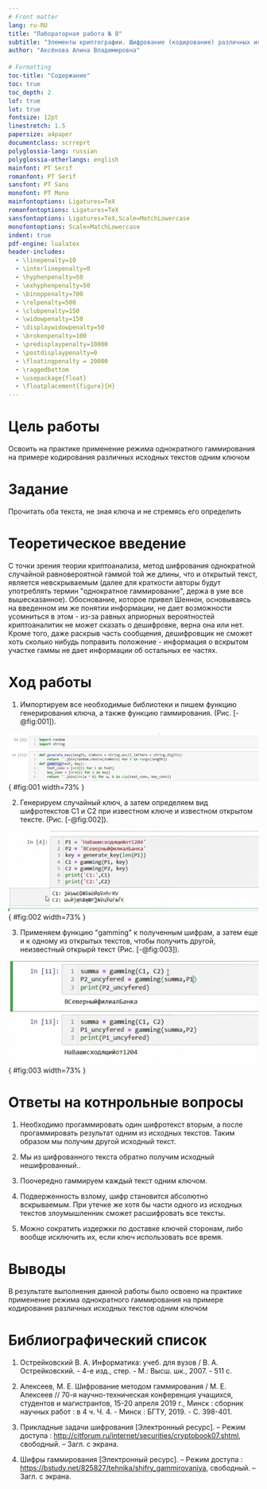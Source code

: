 ```yaml
---
# Front matter
lang: ru-RU
title: "Лабораторная работа № 8"
subtitle: "Элементы криптографии. Шифрование (кодирование) различных исходных текстов одним ключом"
author: "Аксёнова Алина Владимировна"

# Formatting
toc-title: "Содержание"
toc: true
toc_depth: 2
lof: true
lot: true
fontsize: 12pt
linestretch: 1.5
papersize: a4paper
documentclass: scrreprt
polyglossia-lang: russian
polyglossia-otherlangs: english
mainfont: PT Serif
romanfont: PT Serif
sansfont: PT Sans
monofont: PT Mono
mainfontoptions: Ligatures=TeX
romanfontoptions: Ligatures=TeX
sansfontoptions: Ligatures=TeX,Scale=MatchLowercase
monofontoptions: Scale=MatchLowercase
indent: true
pdf-engine: lualatex
header-includes:
  - \linepenalty=10
  - \interlinepenalty=0
  - \hyphenpenalty=50
  - \exhyphenpenalty=50
  - \binoppenalty=700
  - \relpenalty=500
  - \clubpenalty=150
  - \widowpenalty=150
  - \displaywidowpenalty=50
  - \brokenpenalty=100
  - \predisplaypenalty=10000
  - \postdisplaypenalty=0
  - \floatingpenalty = 20000
  - \raggedbottom
  - \usepackage{float}
  - \floatplacement{figure}{H}
---
```


# Цель работы

Освоить на практике применение режима однократного гаммирования на примере кодирования различных исходных текстов одним ключом

# Задание

Прочитать оба текста, не зная ключа и не стремясь его определить

# Теоретическое введение

С точки зрения теории криптоанализа, метод шифрования однократной случайной равновероятной гаммой той же длины, что и открытый текст, является невскрываемым (далее для краткости авторы будут употреблять термин "однократное гаммирование", держа в уме все вышесказанное). Обоснование, которое привел Шеннон, основываясь на введенном им же понятии информации, не дает возможности усомниться в этом - из-за равных априорных вероятностей криптоаналитик не может сказать о дешифровке, верна она или нет. Кроме того, даже раскрыв часть сообщения, дешифровщик не сможет хоть сколько нибудь поправить положение - информация о вскрытом участке гаммы не дает информации об остальных ее частях.

# Ход работы

1. Импортируем все необходимые библиотеки и пишем функцию генерирования ключа, а также функцию гаммирования. (Рис. [-@fig:001]).

![Импорт библиотек и написание функций](image/report/1.jpg){ #fig:001 width=73% }

2.  Генерируем случайный ключ, а затем определяем вид шифротекстов С1 и С2 при известном ключе и известном открытом тексте. (Рис. [-@fig:002]).

![Шифрование открытого текста](image/report/2.jpg){ #fig:002 width=73% }

3. Применяем функцию "gamming" к полученным шифрам, а затем еще и к одному из открытых текстов, чтобы получить другой, неизвестный открырй текст (Рис. [-@fig:003]).

![Определение открытых текстов](image/report/3.jpg){ #fig:003 width=73% }

# Ответы на котнрольные вопросы

1. Необходимо прогаммировать один шифротекст вторым, а после прогаммировать результат одним из исходных текстов. Таким образом мы получим другой исходный текст.

2. Мы из шифрованного текста обратно получим исходный нешифрованный..

3. Поочередно гаммируем каждый текст одним ключом.

4. Подверженность взлому, шифр становится абсолютно вскрываемым. При утечке же хотя бы части одного из исходных текстов злоумышленник сможет расшифровать все тексты.

5. Можно сократить издержки по доставке ключей сторонам, либо вообще исключить их, если ключ использовать все время.

# Выводы

В результате выполнения данной работы было освоено на практике применение режима однократного гаммирования на примере кодирования различных исходных текстов одним ключом

# Библиографический список  

1. Острейковский В. А. Информатика: учеб. для вузов / В. А. Острейковский. - 4-е изд., стер. - М.: Высш. шк., 2007. - 511 с.

2.  Алексеев, М. Е. Шифрование методом гаммирования / М. Е. Алексеев // 70-я научно-техническая конференция учащихся, студентов и магистрантов, 15-20 апреля 2019 г., Минск : сборник научных работ : в 4 ч. Ч. 4. - Минск : БГТУ, 2019. - С. 398-401.

3. Прикладные задачи шифрования [Электронный ресурс].  – Режим доступа : http://citforum.ru/internet/securities/cryptobook07.shtml, свободный. – Загл. с экрана.

4. Шифры гаммирования [Электронный ресурс].  – Режим доступа : https://bstudy.net/825827/tehnika/shifry_gammirovaniya, свободный. – Загл. с экрана.